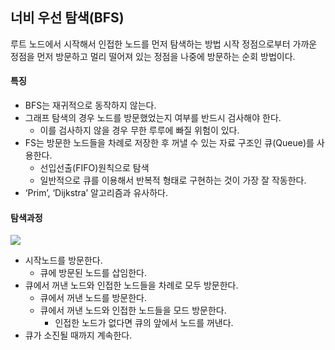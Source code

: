 ## 너비 우선 탐색(BFS)

루트 노드에서 시작해서 인접한 노드를 먼저 탐색하는 방법
시작 정점으로부터 가까운 정점을 먼저 방문하고 멀리 떨어져 있는 정점을 나중에 방문하는 순회 방법이다.

#### 특징

- BFS는 재귀적으로 동작하지 않는다.
- 그래프 탐색의 경우 노드를 방문했었는지 여부를 반드시 검사해야 한다.
    - 이를 검사하지 않을 경우 무한 루루에 빠질 위험이 있다.
- FS는 방문한 노드들을 차례로 저장한 후 꺼낼 수 있는 자료 구조인 큐(Queue)를 사용한다.
    - 선입선출(FIFO)원칙으로 탐색
    - 일반적으로 큐를 이용해서 반복적 형태로 구현하는 것이 가장 잘 작동한다.
- ‘Prim’, ‘Dijkstra’ 알고리즘과 유사하다.

#### 탐색과정

![](https://gmlwjd9405.github.io/images/algorithm-dfs-vs-bfs/bfs-example.png)

- 시작노드를 방문한다.
    - 큐에 방문된 노드를 삽임한다.
- 큐에서 꺼낸 노드와 인접한 노드들을 차례로 모두 방문한다.
    - 큐에서 꺼낸 노드를 방문한다.
    - 큐에서 꺼낸 노드와 인접한 노드들을 모드 방문한다.
        - 인접한 노드가 없다면 큐의 앞에서 노드를 꺼낸다.
- 큐가 소진될 때까지 계속한다.
